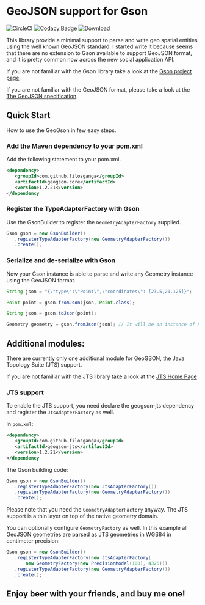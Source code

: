 GeoJSON support for Gson
====================================
[![CircleCI](https://circleci.com/gh/filosganga/geogson.svg?style=svg)](https://circleci.com/gh/filosganga/geogson)
[![Codacy Badge](https://api.codacy.com/project/badge/grade/adc1d942b0c84f7893fd2fa5afdf0dfd)](https://www.codacy.com/app/me_62/geogson)
[![Download](https://api.bintray.com/packages/filosganga/maven/geogson/images/download.svg)](https://bintray.com/filosganga/maven/geogson/_latestVersion)

This library provide a minimal support to parse and write geo spatial entities
using the well known GeoJSON standard. I started write it because seems that
there are no extension to Gson available to support GeoJSON format, and it is
pretty common now across the new social application API.

If you are not familiar with the Gson library take a look at the [Gson project page](https://code.google.com/p/google-gson/).

If you are not familiar with the GeoJSON format, please take a look at the [The GeoJSON specification](http://geojson.org/geojson-spec.html).


## Quick Start
How to use the GeoGson in few easy steps.

### Add the Maven dependency to your pom.xml
Add the following statement to your pom.xml.

```xml
<dependency>
   <groupId>com.github.filosganga</groupId>
   <artifactId>geogson-core</artifactId>
   <version>1.2.21</version>
</dependency
```

### Register the TypeAdapterFactory with Gson
Use the GsonBuilder to register the ``GeometryAdapterFactory`` supplied.

```java
Gson gson = new GsonBuilder()
   .registerTypeAdapterFactory(new GeometryAdapterFactory())
   .create();
```

### Serialize and de-serialize with Gson
Now your Gson instance is able to parse and write any Geometry instance using
the GeoJSON format.

```java
String json = "{\"type\":\"Point\",\"coordinates\": [23.5,20.125]}";

Point point = gson.fromJson(json, Point.class);

String json = gson.toJson(point);

Geometry geometry = gson.fromJson(json); // It will be an instance of Point.
```

## Additional modules:
There are currently only one additional module for GeoGSON, the Java Topology
Suite (JTS) support.

If you are not familiar with the JTS library take a look at the [JTS Home Page](http://www.vividsolutions.com/jts/JTSHome.htm)

### JTS support
To enable the JTS support, you need declare the geogson-jts dependency and
register the ``JtsAdapterFactory`` as well.

In ``pom.xml``:

```xml
<dependency>
   <groupId>com.github.filosganga</groupId>
   <artifactId>geogson-jts</artifactId>
   <version>1.2.21</version>
</dependency
```

The Gson building code:

```java
Gson gson = new GsonBuilder()
   .registerTypeAdapterFactory(new JtsAdapterFactory())
   .registerTypeAdapterFactory(new GeometryAdapterFactory())
   .create();
```

Please note that you need the ``GeometryAdapterFactory`` anyway. The JTS
support is a thin layer on top of the native geometry domain.

You can optionally configure ``GeometryFactory`` as well. In this example all 
GeoJSON geometries are parsed as JTS geometries in WGS84 in centimeter precision:

```java
Gson gson = new GsonBuilder()
   .registerTypeAdapterFactory(new JtsAdapterFactory(
       new GeometryFactory(new PrecisionModel(100), 4326)))
   .registerTypeAdapterFactory(new GeometryAdapterFactory())
   .create();
```

## Enjoy beer with your friends, and buy me one!

